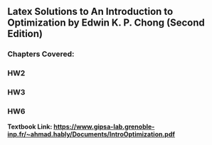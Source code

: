 ## Latex Solutions to An Introduction to Optimization by Edwin K. P. Chong (Second Edition)

### Chapters Covered:

### HW2

### HW3

### HW6

**Textbook Link: https://www.gipsa-lab.grenoble-inp.fr/~ahmad.hably/Documents/IntroOptimization.pdf**
